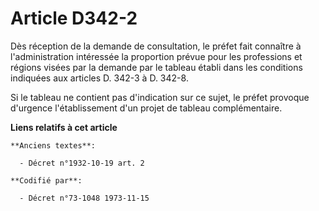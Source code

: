 # Article D342-2

Dès réception de la demande de consultation, le préfet fait connaître à l'administration intéressée la proportion prévue pour
les professions et régions visées par la demande par le tableau établi dans les conditions indiquées aux articles D. 342-3 à
D. 342-8.

Si le tableau ne contient pas d'indication sur ce sujet, le préfet provoque d'urgence l'établissement d'un projet de tableau
complémentaire.

**Liens relatifs à cet article**

	**Anciens textes**:

	  - Décret n°1932-10-19 art. 2

	**Codifié par**:

	  - Décret n°73-1048 1973-11-15
